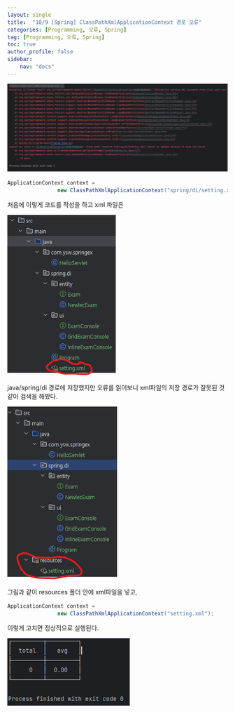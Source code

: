```yaml
---
layout: single
title:  "10/9 [Spring] ClassPathXmlApplicationContext 경로 오류"
categories: [Programming, 오류, Spring]
tag: [Programming, 오류, Spring]
toc: true
author_profile: false
sidebar:
    nav: "docs"
---
```


![image-20241009232919660](/images/2024-10-09-springError/image-20241009232919660.png)

```java 
ApplicationContext context =
                new ClassPathXmlApplicationContext("spring/di/setting.xml");
```

처음에 이렇게 코드를 작성을 하고 xml 파일은

![image-20241009233244464](/images/2024-10-09-springError/image-20241009233244464.png)

java/spring/di 경로에 저장했지만 오류를 읽어보니 xml파일의 저장 경로가 잘못된 것 같아 검색을 해봤다.

![image-20241009233405260](/images/2024-10-09-springError/image-20241009233405260.png)

그림과 같이 resources 폴더 안에 xml파일을 넣고,

```java
ApplicationContext context =
                new ClassPathXmlApplicationContext("setting.xml");
```

이렇게 고치면 정상적으로 실행된다.

![image-20241009233504204](/images/2024-10-09-springError/image-20241009233504204.png)